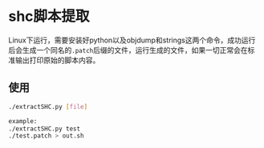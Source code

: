 # shc脚本提取
Linux下运行，需要安装好python以及objdump和strings这两个命令，成功运行后会生成一个同名的`.patch`后缀的文件，运行生成的文件，如果一切正常会在标准输出打印原始的脚本内容。

## 使用
```sh
./extractSHC.py [file]

example:
./extractSHC.py test
./test.patch > out.sh
```

